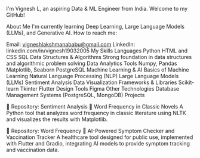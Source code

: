 I'm Vignesh L, an aspiring Data & ML Engineer from India. Welcome to my GitHub!

About Me
I'm currently learning Deep Learning, Large Language Models (LLMs), and Generative AI.
How to reach me:

Email: vigneshlakshmanababu@gmail.com
LinkedIn: linkedin.com/in/vignesh19032005
My Skills
Languages
Python
HTML and CSS
SQL
Data Structures & Algorithms
Strong foundation in data structures and algorithmic problem solving
Data Analytics Tools
Numpy, Pandas
Matplotlib, Seaborn
PostgreSQL
Machine Learning & AI
Basics of Machine Learning
Natural Language Processing (NLP)
Large Language Models (LLMs)
Sentiment Analysis
Data Visualization
Frameworks & Libraries
Scikit-learn
Tkinter
Flutter
Design Tools
Figma
Other Technologies
Database Management Systems (PostgreSQL, MongoDB)
Projects

📁 Repository: Sentiment Analysis
🔹 Word Frequency in Classic Novels
A Python tool that analyzes word frequency in classic literature using NLTK and visualizes the results with Matplotlib.

📁 Repository: Word Frequency
🔹 AI-Powered Symptom Checker and Vaccination Tracker
A healthcare tool designed for public use, implemented with Flutter and Gradio, integrating AI models to provide symptom tracking and vaccination data.

